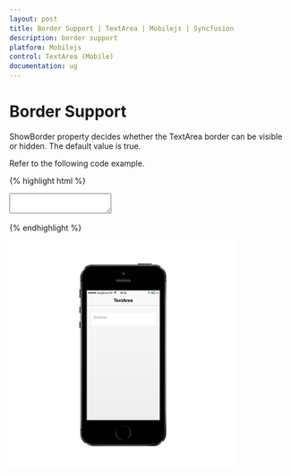 ```yaml
---
layout: post
title: Border Support | TextArea | Mobilejs | Syncfusion
description: border support
platform: Mobilejs
control: TextArea (Mobile)
documentation: ug
---
```


# Border Support

ShowBorder property decides whether the TextArea border can be visible or hidden. The default value is true.

Refer to the following code example.

{% highlight html %}

<textarea id="textarea" data-role="ejmtextarea" data-ej-watermarktext="TextArea" data-ej-showborder="false"></textarea>

{% endhighlight %}

![](Border-Support_images/Border-Support_img1.png)